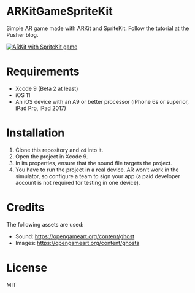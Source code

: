 # ARKitGameSpriteKit
Simple AR game made with ARKit and SpriteKit. Follow the tutorial at the Pusher blog.

[![ARKit with SpriteKit game](https://img.youtube.com/vi/0mmaLiuYAho/0.jpg)](http://www.youtube.com/watch?v=0mmaLiuYAho)


# Requirements

- Xcode 9 (Beta 2 at least)
- iOS 11
- An iOS device with an A9 or better processor (iPhone 6s or superior, iPad Pro, iPad 2017)

# Installation
1. Clone this repository and `cd` into it.
2. Open the project in Xcode 9.
3. In its properties, ensure that the sound file targets the project.
4. You have to run the project in a real device. AR won’t work in the simulator, so configure a team to sign your app (a paid developer account is not required for testing in one device).

# Credits
The following assets are used:
- Sound: https://opengameart.org/content/ghost
- Images: https://opengameart.org/content/ghosts

# License
MIT

